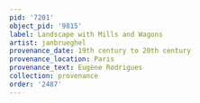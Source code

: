 ```yaml
---
pid: '7201'
object_pid: '9815'
label: Landscape with Mills and Wagons
artist: janbrueghel
provenance_date: 19th century to 20th century
provenance_location: Paris
provenance_text: Eugène Rodrigues
collection: provenance
order: '2487'
---
```

